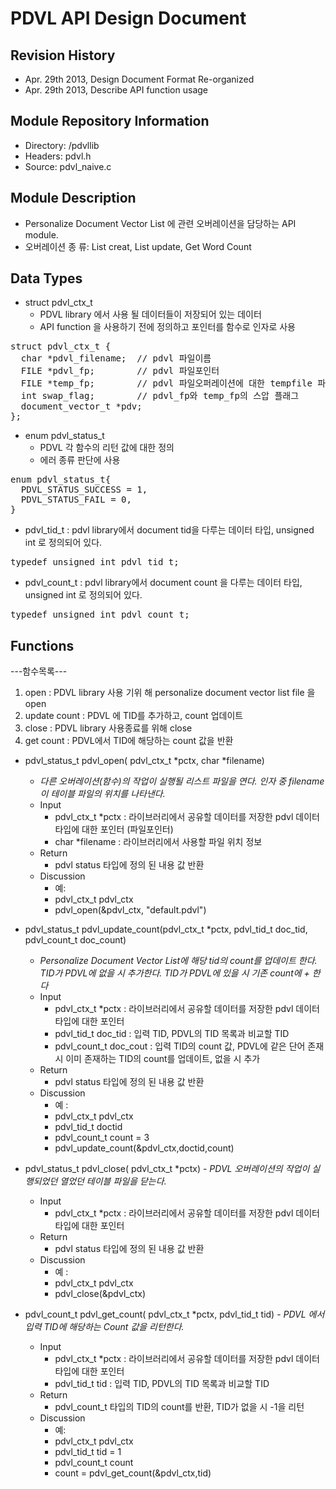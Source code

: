 PDVL API Design Document
=======================

Revision History
----------------
- Apr. 29th 2013, Design Document Format Re-organized
- Apr. 29th 2013, Describe API function usage


Module Repository Information
-----------------------------
- Directory: /pdvllib
- Headers: pdvl.h 
- Source: pdvl_naive.c 


Module Description
------------------
- Personalize Document Vector List  에 관련 오버레이션을 담당하는 API module.
- 오버레이션 종 류: List creat, List update, Get Word Count 

Data Types
----------
- struct pdvl_ctx_t
    - PDVL library 에서 사용 될 데이터들이 저장되어 있는 데이터
    - API function 을 사용하기 전에 정의하고 포인터를 함수로 인자로 사용

<pre>
struct pdvl_ctx_t {
  char *pdvl_filename;  // pdvl 파일이름
  FILE *pdvl_fp;        // pdvl 파일포인터
  FILE *temp_fp;        // pdvl 파일오퍼레이션에 대한 tempfile 파일포인터
  int swap_flag;        // pdvl_fp와 temp_fp의 스압 플래그
  document_vector_t *pdv;
};
</pre>

- enum pdvl_status_t
    - PDVL 각 함수의 리턴 값에 대한 정의 
    - 에러 종류 판단에 사용

<pre>
enum pdvl_status_t{
  PDVL_STATUS_SUCCESS = 1,
  PDVL_STATUS_FAIL = 0,
}
</pre>

- pdvl_tid_t : pdvl library에서 document tid을 다루는 데이터 타입, unsigned int 로 정의되어 있다.

<pre>
typedef unsigned int pdvl_tid_t;
</pre>

- pdvl_count_t : pdvl library에서 document count 을 다루는 데이터 타입, unsigned int 로 정의되어 있다.

<pre>
typedef unsigned int pdvl_count_t;
</pre>

Functions
---------
---함수목록---
 1. open : PDVL library 사용 기위 해 personalize document vector list file 을 open
 2. update count : PDVL 에 TID를 추가하고, count 업데이트
 3. close : PDVL library 사용종료를 위해 close
 4. get count : PDVL에서 TID에 해당하는 count 값을 반환

- pdvl_status_t pdvl_open( pdvl_ctx_t *pctx, char *filename)
    - <i> 다른 오버레이션(함수)의 작업이 실행될 리스트 파일을 연다. 인자 중 filename 이 테이블 파일의 위치를 나타낸다.</i>
    - Input
        - pdvl_ctx_t *pctx : 라이브러리에서 공유할 데이터를 저장한 pdvl 데이터 타입에 대한 포인터 (파일포인터)
        - char *filename : 라이브러리에서 사용할 파일 위치 정보
    - Return
        - pdvl status 타입에 정의 된 내용 값 반환
    - Discussion
        - 예: 
        - pdvl_ctx_t pdvl_ctx
        - pdvl_open(&pdvl_ctx, "default.pdvl")

- pdvl_status_t pdvl_update_count(pdvl_ctx_t *pctx, pdvl_tid_t doc_tid, pdvl_count_t doc_count)
    - <i> Personalize Document Vector List에 해당 tid의 count를 업데이트 한다. TID가 PDVL에 없을 시 추가한다. TID가 PDVL에 있을 시 기존 count에 + 한다 </i>
    - Input
        - pdvl_ctx_t *pctx : 라이브러리에서 공유할 데이터를 저장한 pdvl 데이터 타입에 대한 포인터
        - pdvl_tid_t doc_tid : 입력 TID, PDVL의 TID 목록과 비교할 TID
        - pdvl_count_t doc_cout : 입력 TID의 count 값, PDVL에 같은 단어 존재 시 이미 존재하는 TID의 count를 업데이트, 없을 시 추가
    - Return
        - pdvl status 타입에 정의 된 내용 값 반환
    - Discussion
        - 예 :
        - pdvl_ctx_t pdvl_ctx
        - pdvl_tid_t doctid
        - pdvl_count_t count = 3
        - pdvl_update_count(&pdvl_ctx,doctid,count)

- pdvl_status_t pdvl_close( pdvl_ctx_t *pctx)
    -<i> PDVL 오버레이션의 작업이 실행되었던 열었던 테이블 파일을 닫는다.</i>
    - Input
        - pdvl_ctx_t *pctx : 라이브러리에서 공유할 데이터를 저장한 pdvl 데이터 타입에 대한 포인터
    - Return
        - pdvl status 타입에 정의 된 내용 값 반환
    - Discussion
        - 예 :
        - pdvl_ctx_t pdvl_ctx
        - pdvl_close(&pdvl_ctx)

- pdvl_count_t pdvl_get_count( pdvl_ctx_t *pctx, pdvl_tid_t tid)
    -<i> PDVL 에서 입력 TID에 해당하는 Count 값을 리턴한다.</i>
    - Input
        - pdvl_ctx_t *pctx : 라이브러리에서 공유할 데이터를 저장한 pdvl 데이터 타입에 대한 포인터
        - pdvl_tid_t tid : 입력 TID, PDVL의 TID 목록과 비교할 TID
    - Return
        - pdvl_count_t 타입의 TID의 count를 반환, TID가 없을 시 -1을 리턴
    - Discussion
        - 예:
        - pdvl_ctx_t pdvl_ctx
        - pdvl_tid_t tid = 1
        - pdvl_count_t count
        - count = pdvl_get_count(&pdvl_ctx,tid)
